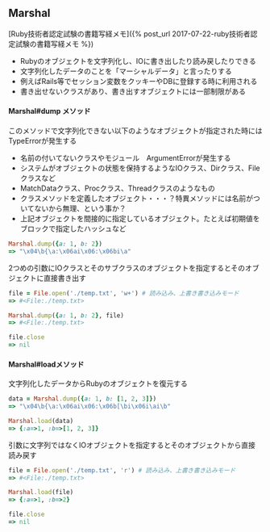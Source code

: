 ## Marshal

[Ruby技術者認定試験の書籍写経メモ]({% post_url 2017-07-22-ruby技術者認定試験の書籍写経メモ %})

- Rubyのオブジェクトを文字列化し、IOに書き出したり読み戻したりできる
- 文字列化したデータのことを「マーシャルデータ」と言ったりする
- 例えばRails等でセッション変数をクッキーやDBに登録する時に利用される
- 書き出せないクラスがあり、書き出すオブジェクトには一部制限がある

#### Marshal#dump メソッド

このメソッドで文字列化できない以下のようなオブジェクトが指定された時にはTypeErrorが発生する

- 名前の付いてないクラスやモジュール　ArgumentErrorが発生する
- システムがオブジェクトの状態を保持するようなIOクラス、Dirクラス、Fileクラスなど
- MatchDataクラス、Procクラス、Threadクラスのようなもの
- クラスメソッドを定義したオブジェクト・・・？特異メソッドには名前がついてないから無理、という事か？
- 上記オブジェクトを間接的に指定しているオブジェクト。たとえば初期値をブロックで指定したハッシュなど

```ruby
Marshal.dump({a: 1, b: 2})
=> "\x04\b{\a:\x06ai\x06:\x06bi\a"
```

2つめの引数にIOクラスとそのサブクラスのオブジェクトを指定するとそのオブジェクトに直接書き出す

```ruby
file = File.open('./temp.txt', 'w+') # 読み込み、上書き書き込みモード
=> #<File:./temp.txt>

Marshal.dump({a: 1, b: 2}, file)
=> #<File:./temp.txt>

file.close
=> nil
```

#### Marshal#loadメソッド

文字列化したデータからRubyのオブジェクトを復元する

```ruby
data = Marshal.dump({a: 1, b: [1, 2, 3]})
=> "\x04\b{\a:\x06ai\x06:\x06b[\bi\x06i\ai\b"

Marshal.load(data)
=> {:a=>1, :b=>[1, 2, 3]}
```

引数に文字列ではなくIOオブジェクトを指定するとそのオブジェクトから直接読み戻す

```ruby
file = File.open('./temp.txt', 'r') # 読み込み、上書き書き込みモード
=> #<File:./temp.txt>

Marshal.load(file)
=> {:a=>1, :b=>2}

file.close
=> nil
```
